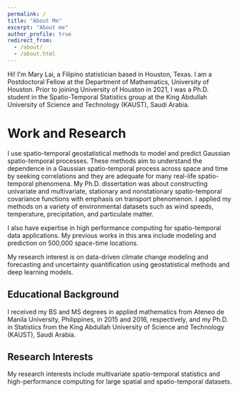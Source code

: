 ```yaml
---
permalink: /
title: "About Me"
excerpt: "About me"
author_profile: true
redirect_from: 
  - /about/
  - /about.html
---
```


Hi! I'm Mary Lai, a Filipino statistician based in Houston, Texas. I am a Postdoctoral Fellow at the Department of Mathematics, University of Houston. Prior to joining University of Houston in 2021, I was a Ph.D. student in the Spatio-Temporal Statistics group at the King Abdullah University of Science and Technology (KAUST), Saudi Arabia.

Work and Research
======
I use spatio-temporal geostatistical methods to model and predict Gaussian spatio-temporal processes. These methods aim to understand the dependence in a Gaussian spatio-temporal process across space and time by seeking correlations and they are adequate for many real-life spatio-temporal phenomena. My Ph.D. dissertation was about constructing univariate and multivariate, stationary and nonstationary spatio-temporal covariance functions with emphasis on transport phenomenon. I applied my methods on a variety of environmental datasets such as wind speeds, temperature, precipitation, and particulate matter. 

I also have expertise in high performance computing for spatio-temporal data applications. My previous works in this area include modeling and prediction on 500,000 space-time locations.

My research interest is on data-driven climate change modeling and forecasting and uncertainty quantification using geostatistical methods and deep learning models.


Educational Background
------
I received my BS and MS degrees in applied mathematics from Ateneo de Manila University, Philippines, in 2015 and 2016, respectively, and my Ph.D. in Statistics from the King Abdullah University of Science and Technology (KAUST), Saudi Arabia. 

Research Interests
------
My research interests include multivariate spatio-temporal statistics and high-performance computing for large spatial and spatio-temporal datasets.

